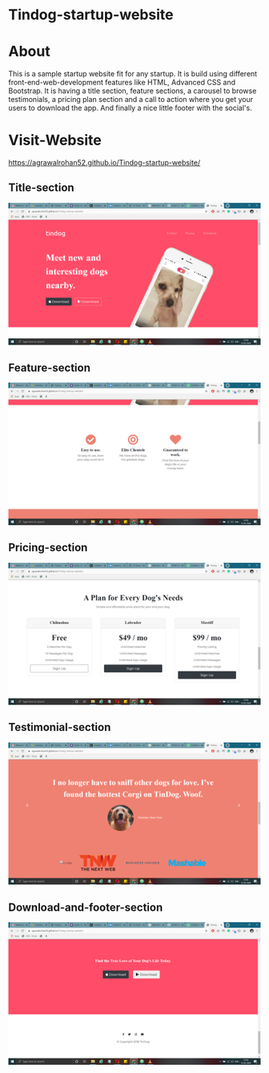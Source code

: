 # Tindog-startup-website
# About
This is a sample startup website fit for any startup. It is build using different front-end-web-development features like HTML, Advanced CSS and Bootstrap. It is having a title section, feature sections, a carousel to browse testimonials, a pricing plan section and a call to action where you get your users to download the app. And finally a nice little footer with the social's.
# Visit-Website
https://agrawalrohan52.github.io/Tindog-startup-website/
## Title-section
![](https://github.com/agrawalrohan52/Tindog-startup-website/blob/master/Screenshots/title-section.jpeg)
## Feature-section
![](https://github.com/agrawalrohan52/Tindog-startup-website/blob/master/Screenshots/feature-section.jpeg)
## Pricing-section
![](https://github.com/agrawalrohan52/Tindog-startup-website/blob/master/Screenshots/pricing-section.jpeg)
## Testimonial-section
![](https://github.com/agrawalrohan52/Tindog-startup-website/blob/master/Screenshots/recommendation-section.jpeg)
## Download-and-footer-section
![](https://github.com/agrawalrohan52/Tindog-startup-website/blob/master/Screenshots/download-and-footer.jpeg)
